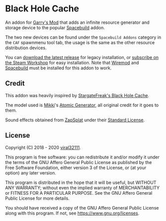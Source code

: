 # Black Hole Cache

An addon for [Garry's Mod](https://store.steampowered.com/app/4000/Garrys_Mod/) that adds an infinite resource generator and storage device to the popular [Spacebuild](https://github.com/spacebuild/spacebuild) addon.

The two new devices can be found under the `Spacebuild Addons` category in the `CAF` spawnmenu tool tab, the usage is the same as the other resource distribution devices.

You can [download the latest release](https://github.com/viral32111/black-hole-cache/archive/1.2.0.zip) for legacy installation, or [subscribe on the Steam Workshop](https://steamcommunity.com/sharedfiles/filedetails/?id=1300331014) for easy installation. Note that [Wiremod](https://github.com/wiremod/wire) and [Spacebuild](https://github.com/spacebuild/spacebuild) must be installed for this addon to work.

## Credit

This addon was heavily inspired by [StargateFreak's Black Hole Cache](https://steamcommunity.com/sharedfiles/filedetails/?id=139990402).

The model used is [Mikki](https://steamcommunity.com/profiles/76561198098764577)'s [Atomic Generator](https://steamcommunity.com/sharedfiles/filedetails/?id=1319372842), all original credit for it goes to them.

Sound effects obtained from [ZapSplat](https://www.zapsplat.com) under their [Standard License](https://www.zapsplat.com/license-type/standard-license/).

## License

Copyright (C) 2018 - 2020 [viral32111](https://viral32111.com/).

This program is free software: you can redistribute it and/or modify
it under the terms of the GNU Affero General Public License as published by
the Free Software Foundation, either version 3 of the License, or
(at your option) any later version.

This program is distributed in the hope that it will be useful,
but WITHOUT ANY WARRANTY; without even the implied warranty of
MERCHANTABILITY or FITNESS FOR A PARTICULAR PURPOSE. See the
GNU Affero General Public License for more details.

You should have received a copy of the GNU Affero General Public License
along with this program. If not, see https://www.gnu.org/licenses.
